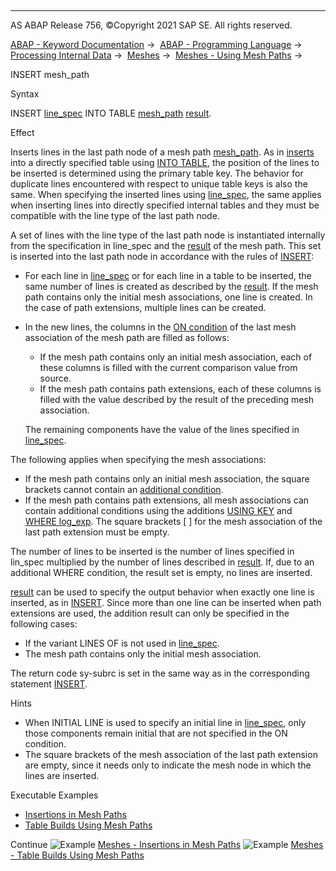   

* * *

AS ABAP Release 756, ©Copyright 2021 SAP SE. All rights reserved.

[ABAP - Keyword Documentation](https://help.sap.com/doc/abapdocu_756_index_htm/7.56/en-US/abenabap.htm) →  [ABAP - Programming Language](https://help.sap.com/doc/abapdocu_756_index_htm/7.56/en-US/abenabap_reference.htm) →  [Processing Internal Data](https://help.sap.com/doc/abapdocu_756_index_htm/7.56/en-US/abenabap_data_working.htm) →  [Meshes](https://help.sap.com/doc/abapdocu_756_index_htm/7.56/en-US/abenabap_meshes.htm) →  [Meshes - Using Mesh Paths](https://help.sap.com/doc/abapdocu_756_index_htm/7.56/en-US/abenmesh_path_usage.htm) → 

INSERT mesh\_path

Syntax

INSERT [line\_spec](https://help.sap.com/doc/abapdocu_756_index_htm/7.56/en-US/abapinsert_itab_linespec.htm) INTO TABLE [mesh\_path](https://help.sap.com/doc/abapdocu_756_index_htm/7.56/en-US/abenmesh_path.htm) [result](https://help.sap.com/doc/abapdocu_756_index_htm/7.56/en-US/abapinsert_itab_result.htm).

Effect

Inserts lines in the last path node of a mesh path [mesh\_path](https://help.sap.com/doc/abapdocu_756_index_htm/7.56/en-US/abenmesh_path.htm). As in [inserts](https://help.sap.com/doc/abapdocu_756_index_htm/7.56/en-US/abapinsert_itab.htm) into a directly specified table using [INTO TABLE](https://help.sap.com/doc/abapdocu_756_index_htm/7.56/en-US/abapinsert_itab_position.htm), the position of the lines to be inserted is determined using the primary table key. The behavior for duplicate lines encountered with respect to unique table keys is also the same. When specifying the inserted lines using [line\_spec](https://help.sap.com/doc/abapdocu_756_index_htm/7.56/en-US/abapinsert_itab_linespec.htm), the same applies when inserting lines into directly specified internal tables and they must be compatible with the line type of the last path node.

A set of lines with the line type of the last path node is instantiated internally from the specification in line\_spec and the [result](https://help.sap.com/doc/abapdocu_756_index_htm/7.56/en-US/abenmesh_path_result.htm) of the mesh path. This set is inserted into the last path node in accordance with the rules of [INSERT](https://help.sap.com/doc/abapdocu_756_index_htm/7.56/en-US/abapinsert_itab.htm):

-   For each line in [line\_spec](https://help.sap.com/doc/abapdocu_756_index_htm/7.56/en-US/abapinsert_itab_linespec.htm) or for each line in a table to be inserted, the same number of lines is created as described by the [result](https://help.sap.com/doc/abapdocu_756_index_htm/7.56/en-US/abenmesh_path_result.htm). If the mesh path contains only the initial mesh associations, one line is created. In the case of path extensions, multiple lines can be created.
-   In the new lines, the columns in the [ON condition](https://help.sap.com/doc/abapdocu_756_index_htm/7.56/en-US/abaptypes_mesh_association.htm) of the last mesh association of the mesh path are filled as follows:
    
    -   If the mesh path contains only an initial mesh association, each of these columns is filled with the current comparison value from source.
    -   If the mesh path contains path extensions, each of these columns is filled with the value described by the result of the preceding mesh association.
    
    The remaining components have the value of the lines specified in [line\_spec](https://help.sap.com/doc/abapdocu_756_index_htm/7.56/en-US/abapinsert_itab_linespec.htm).
    

The following applies when specifying the mesh associations:

-   If the mesh path contains only an initial mesh association, the square brackets cannot contain an [additional condition](https://help.sap.com/doc/abapdocu_756_index_htm/7.56/en-US/abenmesh_path_assoc_cond.htm).
-   If the mesh path contains path extensions, all mesh associations can contain additional conditions using the additions [USING KEY](https://help.sap.com/doc/abapdocu_756_index_htm/7.56/en-US/abenmesh_path_assoc_cond.htm) and [WHERE log\_exp](https://help.sap.com/doc/abapdocu_756_index_htm/7.56/en-US/abenmesh_path_assoc_cond.htm). The square brackets \[ \] for the mesh association of the last path extension must be empty.

The number of lines to be inserted is the number of lines specified in lin\_spec multiplied by the number of lines described in [result](https://help.sap.com/doc/abapdocu_756_index_htm/7.56/en-US/abenmesh_path_result.htm). If, due to an additional WHERE condition, the result set is empty, no lines are inserted.

[result](https://help.sap.com/doc/abapdocu_756_index_htm/7.56/en-US/abapinsert_itab_result.htm) can be used to specify the output behavior when exactly one line is inserted, as in [INSERT](https://help.sap.com/doc/abapdocu_756_index_htm/7.56/en-US/abapinsert_itab.htm). Since more than one line can be inserted when path extensions are used, the addition result can only be specified in the following cases:

-   If the variant LINES OF is not used in [line\_spec](https://help.sap.com/doc/abapdocu_756_index_htm/7.56/en-US/abapinsert_itab_linespec.htm).
-   The mesh path contains only the initial mesh association.

The return code sy-subrc is set in the same way as in the corresponding statement [INSERT](https://help.sap.com/doc/abapdocu_756_index_htm/7.56/en-US/abapinsert_itab.htm).

Hints

-   When INITIAL LINE is used to specify an initial line in [line\_spec](https://help.sap.com/doc/abapdocu_756_index_htm/7.56/en-US/abapinsert_itab_linespec.htm), only those components remain initial that are not specified in the ON condition.
-   The square brackets of the mesh association of the last path extension are empty, since it needs only to indicate the mesh node in which the lines are inserted.

Executable Examples

-   [Insertions in Mesh Paths](https://help.sap.com/doc/abapdocu_756_index_htm/7.56/en-US/abenmesh_insert_abexa.htm)
-   [Table Builds Using Mesh Paths](https://help.sap.com/doc/abapdocu_756_index_htm/7.56/en-US/abenmesh_build_abexa.htm)

Continue
![Example](exa.gif "Example") [Meshes - Insertions in Mesh Paths](https://help.sap.com/doc/abapdocu_756_index_htm/7.56/en-US/abenmesh_insert_abexa.htm)
![Example](exa.gif "Example") [Meshes - Table Builds Using Mesh Paths](https://help.sap.com/doc/abapdocu_756_index_htm/7.56/en-US/abenmesh_build_abexa.htm)